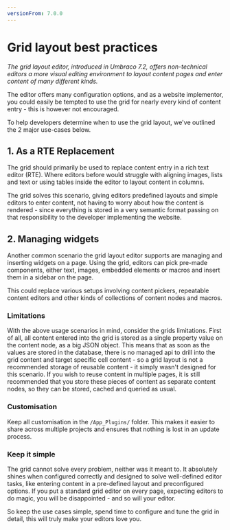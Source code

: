 ```yaml
---
versionFrom: 7.0.0
---
```


# Grid layout best practices

_The grid layout editor, introduced in Umbraco 7.2, offers non-technical editors a more visual editing environment to layout content pages and enter content of many different kinds._

The editor offers many configuration options, and as a website implementor, you could easily be tempted to use the grid for nearly every kind of content entry - this is however not encouraged. 

To help developers determine when to use the grid layout, we've outlined the 2 major use-cases below.

## 1. As a RTE Replacement
The grid should primarily be used to replace content entry in a rich text editor (RTE). Where editors before would struggle with aligning images, lists and text or using tables inside the editor to layout content in columns. 

The grid solves this scenario, giving editors predefined layouts and simple editors to enter content, not having to worry about how the content is rendered - since everything is stored in a very semantic format passing on that responsibility to the developer implementing the website.   

## 2. Managing widgets
Another common scenario the grid layout editor supports are managing and inserting widgets on a page. Using the grid, editors can pick pre-made components, either text, images, embedded elements or macros and insert them in a sidebar on the page. 

This could replace various setups involving content pickers, repeatable content editors and other kinds of collections of content nodes and macros. 

### Limitations
With the above usage scenarios in mind, consider the grids limitations. First of all, all content entered into the grid is stored as a single property value on the content node, as a big JSON object. This means that as soon as the values are stored in the database, there is no managed api to drill into the grid content and target specific cell content - so a grid layout is not a recommended storage of reusable content - it simply wasn't designed for this scenario. If you wish to reuse content in multiple pages, it is still recommended that you store these pieces of content as separate content nodes, so they can be stored, cached and queried as usual. 

### Customisation
Keep all customisation in the `/App_Plugins/` folder. This makes it easier to share across multiple projects and ensures that nothing is lost in an update process.

### Keep it simple
The grid cannot solve every problem, neither was it meant to. It absolutely shines when configured correctly and designed to solve well-defined editor tasks, like entering content in a pre-defined layout and preconfigured options.
If you put a standard grid editor on every page, expecting editors to do magic, you will be disappointed - and so will your editor.

So keep the use cases simple, spend time to configure and tune the grid in detail, this will truly make your editors love you.